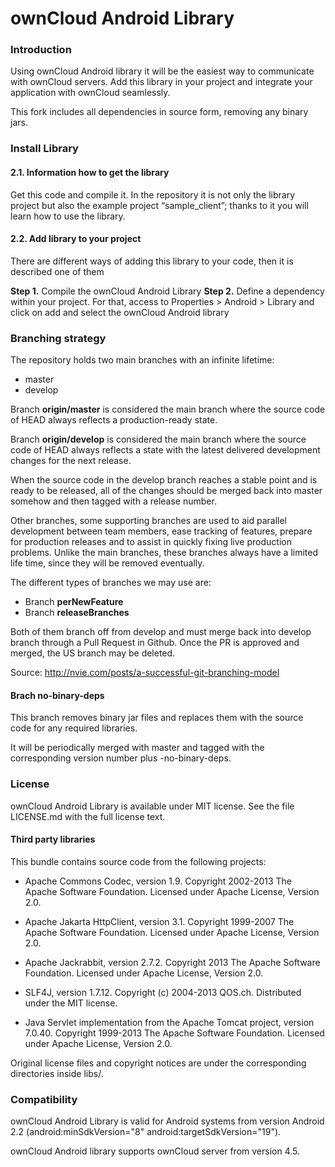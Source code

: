 # ownCloud Android Library 

### Introduction
Using ownCloud Android library it will be the easiest way to communicate with ownCloud servers.
Add this library in your project and integrate your application with ownCloud seamlessly.

This fork includes all dependencies in source form, removing any binary jars.

### Install Library
#### 2.1. Information how to get the library

Get this code and compile it. In the repository it is not only the library project but also the example project “sample_client”; thanks to it you will learn how to use the library.

#### 2.2. Add library to your project
There are different ways of adding this library to your code, then it is described one of them

__Step 1.__ Compile the ownCloud Android Library
__Step 2.__ Define a dependency within your project. For that, access to Properties > Android > Library and click on add and select the ownCloud Android library

###  Branching strategy

The repository holds two main branches with an infinite lifetime:

- master
- develop 

Branch __origin/master__ is considered the main branch where the source code of HEAD always reflects a production-ready state.

Branch __origin/develop__ is considered the main branch where the source code of HEAD always reflects a state with the latest delivered development changes for the next release.

When the source code in the develop branch reaches a stable point and is ready to be released, all of the changes should be merged back into master somehow and then tagged with a release number. 

Other branches, some supporting branches are used to aid parallel development between team members, ease tracking of features, prepare for production releases and to assist in quickly fixing live production problems. Unlike the main branches, these branches always have a limited life time, since they will be removed eventually.

The different types of branches we may use are:

- Branch __perNewFeature__    
- Branch  __releaseBranches__

Both of them branch off from develop and must merge back into develop branch through a Pull Request in Github. Once the PR is approved and merged, the US branch may be deleted.

Source: http://nvie.com/posts/a-successful-git-branching-model 

#### Brach no-binary-deps

This branch removes binary jar files and replaces them with the source code for any required libraries.

It will be periodically merged with master and tagged with the corresponding version number plus -no-binary-deps.

###  License

ownCloud Android Library is available under MIT license. See the file LICENSE.md with the full license text. 

#### Third party libraries

This bundle contains source code from the following projects:

* Apache Commons Codec, version 1.9. Copyright 2002-2013 The Apache Software Foundation. Licensed under Apache License, Version 2.0.

* Apache Jakarta HttpClient, version 3.1. Copyright 1999-2007 The Apache Software Foundation. Licensed under Apache License, Version 2.0.

* Apache Jackrabbit, version 2.7.2. Copyright 2013 The Apache Software Foundation. Licensed under Apache License, Version 2.0.

* SLF4J, version 1.7.12. Copyright (c) 2004-2013 QOS.ch. Distributed under the MIT license.

* Java Servlet implementation from the Apache Tomcat project, version 7.0.40. Copyright 1999-2013 The Apache Software Foundation. Licensed under Apache License, Version 2.0.

Original license files and copyright notices are under the corresponding directories inside libs/.

### Compatibility

ownCloud Android Library is valid for Android systems from version Android 2.2 (android:minSdkVersion="8" android:targetSdkVersion="19").

ownCloud Android library supports ownCloud server from version 4.5.
